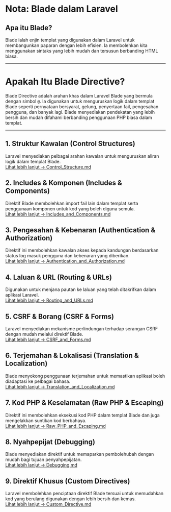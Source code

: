 # **Nota: Blade dalam Laravel**

## **Apa itu Blade?**
Blade ialah enjin templat yang digunakan dalam Laravel untuk membangunkan paparan dengan lebih efisien. Ia membolehkan kita menggunakan sintaks yang lebih mudah dan tersusun berbanding HTML biasa.

---

# **Apakah Itu Blade Directive?**

Blade Directive adalah arahan khas dalam Laravel Blade yang bermula dengan simbol `@`. Ia digunakan untuk menguruskan logik dalam templat Blade seperti pernyataan bersyarat, gelung, penyertaan fail, pengesahan pengguna, dan banyak lagi. Blade menyediakan pendekatan yang lebih bersih dan mudah difahami berbanding penggunaan PHP biasa dalam templat.

---

## **1. Struktur Kawalan (Control Structures)**
Laravel menyediakan pelbagai arahan kawalan untuk menguruskan aliran logik dalam templat Blade.  
[Lihat lebih lanjut → Control_Structure.md](./Control_Structure.md)

## **2. Includes & Komponen (Includes & Components)**
Direktif Blade membolehkan import fail lain dalam templat serta penggunaan komponen untuk kod yang boleh diguna semula.  
[Lihat lebih lanjut → Includes_and_Components.md](./Includes_and_Components.md)

## **3. Pengesahan & Kebenaran (Authentication & Authorization)**
Direktif ini membolehkan kawalan akses kepada kandungan berdasarkan status log masuk pengguna dan kebenaran yang diberikan.  
[Lihat lebih lanjut → Authentication_and_Authorization.md](./Authentication_and_Authorization.md)

## **4. Laluan & URL (Routing & URLs)**
Digunakan untuk menjana pautan ke laluan yang telah ditakrifkan dalam aplikasi Laravel.  
[Lihat lebih lanjut → Routing_and_URLs.md](./Routing_and_URLs.md)

## **5. CSRF & Borang (CSRF & Forms)**
Laravel menyediakan mekanisme perlindungan terhadap serangan CSRF dengan mudah melalui direktif Blade.  
[Lihat lebih lanjut → CSRF_and_Forms.md](./CSRF_and_Forms.md)

## **6. Terjemahan & Lokalisasi (Translation & Localization)**
Blade menyokong penggunaan terjemahan untuk memastikan aplikasi boleh diadaptasi ke pelbagai bahasa.  
[Lihat lebih lanjut → Translation_and_Localization.md](./Translation_and_Localization.md)

## **7. Kod PHP & Keselamatan (Raw PHP & Escaping)**
Direktif ini membolehkan eksekusi kod PHP dalam templat Blade dan juga mengelakkan suntikan kod berbahaya.  
[Lihat lebih lanjut → Raw_PHP_and_Escaping.md](./Raw_PHP_and_Escaping.md)

## **8. Nyahpepijat (Debugging)**
Blade menyediakan direktif untuk memaparkan pembolehubah dengan mudah bagi tujuan penyahpepijatan.  
[Lihat lebih lanjut → Debugging.md](./Debugging.md)

## **9. Direktif Khusus (Custom Directives)**
Laravel membolehkan penciptaan direktif Blade tersuai untuk memudahkan kod yang berulang digunakan dengan lebih bersih dan kemas.  
[Lihat lebih lanjut → Custom_Directive.md](./Custom_Directive.md)
